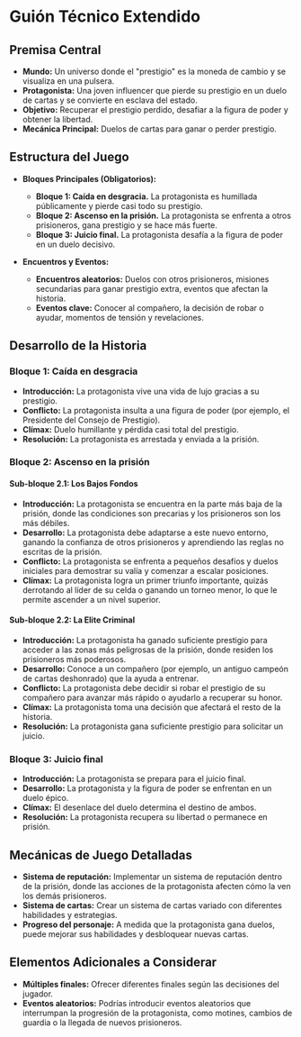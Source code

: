 # Guión Técnico Extendido

## Premisa Central

* **Mundo:** Un universo donde el "prestigio" es la moneda de cambio y se visualiza en una pulsera.
* **Protagonista:** Una joven influencer que pierde su prestigio en un duelo de cartas y se convierte en esclava del estado.
* **Objetivo:** Recuperar el prestigio perdido, desafiar a la figura de poder y obtener la libertad.
* **Mecánica Principal:** Duelos de cartas para ganar o perder prestigio.

## Estructura del Juego

* **Bloques Principales (Obligatorios):**
	* **Bloque 1: Caída en desgracia.** La protagonista es humillada públicamente y pierde casi todo su prestigio.
    * **Bloque 2: Ascenso en la prisión.** La protagonista se enfrenta a otros prisioneros, gana prestigio y se hace más fuerte.
    * **Bloque 3: Juicio final.** La protagonista desafía a la figura de poder en un duelo decisivo.

* **Encuentros y Eventos:**
    * **Encuentros aleatorios:** Duelos con otros prisioneros, misiones secundarias para ganar prestigio extra, eventos que afectan la historia.
    * **Eventos clave:** Conocer al compañero, la decisión de robar o ayudar, momentos de tensión y revelaciones.
	
## Desarrollo de la Historia

### Bloque 1: Caída en desgracia

* **Introducción:** La protagonista vive una vida de lujo gracias a su prestigio.
* **Conflicto:** La protagonista insulta a una figura de poder (por ejemplo, el Presidente del Consejo de Prestigio).
* **Clímax:** Duelo humillante y pérdida casi total del prestigio.
* **Resolución:** La protagonista es arrestada y enviada a la prisión.

### Bloque 2: Ascenso en la prisión

#### **Sub-bloque 2.1: Los Bajos Fondos**

* **Introducción:** La protagonista se encuentra en la parte más baja de la prisión, donde las condiciones son precarias y los prisioneros son los más débiles.
* **Desarrollo:** La protagonista debe adaptarse a este nuevo entorno, ganando la confianza de otros prisioneros y aprendiendo las reglas no escritas de la prisión.
* **Conflicto:** La protagonista se enfrenta a pequeños desafíos y duelos iniciales para demostrar su valía y comenzar a escalar posiciones.
* **Clímax:** La protagonista logra un primer triunfo importante, quizás derrotando al líder de su celda o ganando un torneo menor, lo que le permite ascender a un nivel superior.

#### **Sub-bloque 2.2: La Elite Criminal**

* **Introducción:** La protagonista ha ganado suficiente prestigio para acceder a las zonas más peligrosas de la prisión, donde residen los prisioneros más poderosos.
* **Desarrollo:** Conoce a un compañero (por ejemplo, un antiguo campeón de cartas deshonrado) que la ayuda a entrenar.
* **Conflicto:** La protagonista debe decidir si robar el prestigio de su compañero para avanzar más rápido o ayudarlo a recuperar su honor.
* **Clímax:** La protagonista toma una decisión que afectará el resto de la historia.
* **Resolución:** La protagonista gana suficiente prestigio para solicitar un juicio.

### Bloque 3: Juicio final

* **Introducción:** La protagonista se prepara para el juicio final.
* **Desarrollo:** La protagonista y la figura de poder se enfrentan en un duelo épico.
* **Clímax:** El desenlace del duelo determina el destino de ambos.
* **Resolución:** La protagonista recupera su libertad o permanece en prisión.

## Mecánicas de Juego Detalladas

* **Sistema de reputación:** Implementar un sistema de reputación dentro de la prisión, donde las acciones de la protagonista afecten cómo la ven los demás prisioneros.
* **Sistema de cartas:** Crear un sistema de cartas variado con diferentes habilidades y estrategias.
* **Progreso del personaje:** A medida que la protagonista gana duelos, puede mejorar sus habilidades y desbloquear nuevas cartas.

## Elementos Adicionales a Considerar

* **Múltiples finales:** Ofrecer diferentes finales según las decisiones del jugador.
* **Eventos aleatorios:** Podrías introducir eventos aleatorios que interrumpan la progresión de la protagonista, como motines, cambios de guardia o la llegada de nuevos prisioneros.